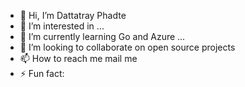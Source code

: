 - 👋 Hi, I’m Dattatray Phadte
- 👀 I’m interested in ...
- 🌱 I’m currently learning Go and Azure ...
- 💞️ I’m looking to collaborate on open source projects
- 📫 How to reach me mail me
- ⚡ Fun fact:

<!---
Dattatray89/Dattatray89 is a ✨ special ✨ repository because its `README.md` (this file) appears on your GitHub profile.
You can click the Preview link to take a look at your changes.
--->
